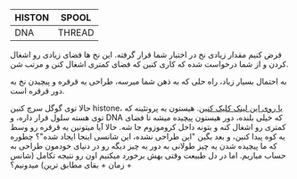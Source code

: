 | HISTON | SPOOL  |
|--------|--------|
| DNA    | THREAD |
<p>
    فرض کنیم مقدار زیادی نخ در اختیار شما قرار گرفته. این نخ ها فضای زیادی رو اشغال کردن و از شما درخواست شده که کاری کنین که فضای کمتری اشغال کنن و مرتب شن.
</p>
<p>
    به احتمال بسیار زیاد، راه حلی که به ذهن شما میرسه، طراحی یه قرقره و پیچیدن نخ به دور قرقره است.
</p>
<p>
    حالا توی گوگل سرچ کنین histone، <a target="_blank" href="https://www.google.com/search?q=histone&rlz=1C1OKWM_enIR912IR912&sxsrf=ALeKk00zRXsJzTcxEp_RTB30VYEmSvi_zg:1600689074979&source=lnms&tbm=isch&sa=X&ved=2ahUKEwiZ0ta9l_rrAhVBZMAKHehlBJYQ_AUoAXoECBYQAw&biw=1273&bih=918">یا روی این لینک کلیک کنین</a>. هیستون یه پروتئینه که توی هسته سلول قرار داره، و DNA که خیلی بلنده، دور هیستون پیچیده میشه تا فضای کمتری رو اشغال کنه و بتونه داخل کروموزوم جا شه.
    حالا آیا میتونین یه قرقره رو وسط یه کوه پیدا کنین، و بعد بگین "این طراحی نشده، این شانسی اینجا ایجاد شده"؟
    چطوره که ما پیچیده شدن یه چیز طولانی به دور یه چیز دیگه رو در دنیای خودمون طراحی به حساب میاریم. اما در دل طبیعت وقتی بهش برخورد میکنیم اون رو نتیجه تکامل (شانس + زمان + بقای مطابق ترین) میدونیم؟
</p>
